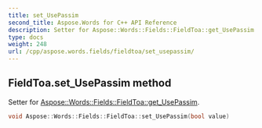 ```yaml
---
title: set_UsePassim
second_title: Aspose.Words for C++ API Reference
description: Setter for Aspose::Words::Fields::FieldToa::get_UsePassim. 
type: docs
weight: 248
url: /cpp/aspose.words.fields/fieldtoa/set_usepassim/
---
```

## FieldToa.set_UsePassim method


Setter for [Aspose::Words::Fields::FieldToa::get_UsePassim](../get_usepassim/).

```cpp
void Aspose::Words::Fields::FieldToa::set_UsePassim(bool value)
```

